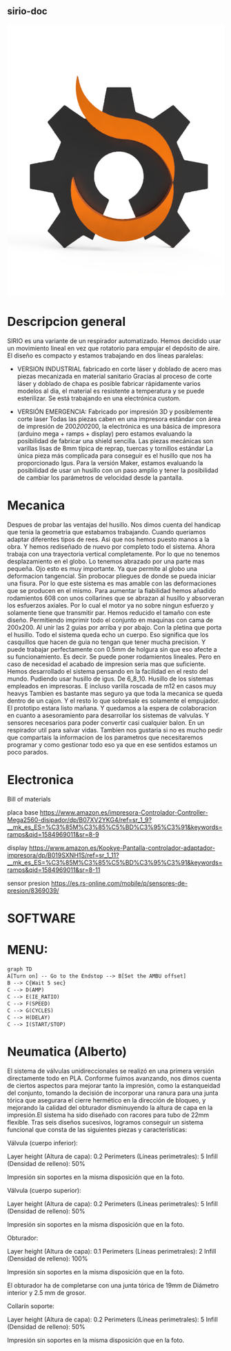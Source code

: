 
## sirio-doc

![render](MEDIA/SIRIO_3D_logo.png)


# Descripcion general 
SIRIO es una variante de un respirador automatizado.
Hemos decidido usar un movimiento lineal en vez que rotatorio para empujar el depósito de aire.
El diseño es compacto y estamos trabajando en dos líneas paralelas:
- VERSION INDUSTRIAL  fabricado en corte láser y doblado de acero mas piezas mecanizada en material sanitario 
Gracias al proceso de corte láser y doblado de chapa es posible fabricar rápidamente varios modelos al dia, el material es resistente a temperatura y se puede esterilizar.
Se está trabajando en una electrónica custom.

- VERSIÓN EMERGENCIA: Fabricado por impresión 3D y posiblemente corte laser 
Todas las piezas caben en una impresora estándar con área de impresión de 200*200*200, la electrónica es una básica de impresora (arduino mega + ramps + display) pero estamos evaluando la posibilidad de fabricar una shield sencilla.
Las piezas mecánicas son varillas lisas de 8mm típica de reprap, tuercas y tornillos estándar
La única pieza más complicada para conseguir es el husillo que nos ha proporcionado Igus. Para la versión Maker, estamos evaluando la posibilidad de usar un husillo con un paso amplio y  tener la posibilidad de cambiar los parámetros de velocidad desde la pantalla.

# Mecanica
Despues de probar las ventajas del husillo. Nos dimos cuenta del handicap que tenia la geometria que estabamos trabajando. Cuando queriamos adaptar diferentes tipos de rees. Asi que nos hemos puesto manos a la obra. Y hemos rediseñado de nuevo por completo todo el sistema. 
Ahora trabaja con una trayectoria vertical completamente. Por lo que no tenemos desplazamiento en el globo.
Lo tenemos abrazado por una parte mas pequeña. Ojo esto es muy importante. Ya que permite al globo una deformacion tangencial. Sin probocar pliegues de donde se pueda iniciar una fisura. Por lo que este sistema es mas amable con las deformaciones que se producen en el mismo.
Para aumentar la fiabilidad hemos añadido rodamientos 608 con unos collarines que se abrazan al husillo y absorveran los esfuerzos axiales. Por lo cual el motor ya no sobre ningun esfuerzo y solamente tiene que transmitir par.
Hemos reducido el tamaño con este diseño. Permitiendo imprimir todo el conjunto en maquinas con cama de 200x200. 
Al unir las 2 guias por arriba y por abajo. Con la pletina que porta el husillo. Todo el sistema queda echo un cuerpo. Eso significa que los casquillos que hacen de guia no tengan que tener mucha precision. Y puede trabajar perfectamente con 0.5mm de holgura sin que eso afecte a su funcionamiento. Es decir. Se puede poner rodamientos lineales. Pero en caso de necesidad el acabado de impresion seria mas que suficiente.
Hemos desarrollado el sistema pensando en la facilidad en el resto del mundo. Pudiendo usar husillo de igus. De 6_8_10.  Husillo de los sistemas empleados en impresoras. E incluso varilla roscada de m12 en casos muy heavys
Tambien es bastante mas seguro ya que toda la mecanica se queda dentro de un cajon. Y el resto lo que sobresale es solamente el empujador.
El prototipo estara listo mañana. Y quedamos a la espera de colaboracion en cuanto a asesoramiento para desarrollar los sistemas de valvulas. Y sensores necesarios para poder convertir casi cualquier balon. En un respirador util para salvar vidas. 
Tambien nos gustaria si no es mucho pedir que compartais la informacion de los parametros que necesitaremos programar y como gestionar todo eso ya que en ese sentidos estamos un poco parados. 

# Electronica
Bill of materials 

placa base
   https://www.amazon.es/impresora-Controlador-Controller-Mega2560-disipador/dp/B07XV2YKG4/ref=sr_1_9?__mk_es_ES=%C3%85M%C3%85%C5%BD%C3%95%C3%91&keywords=ramps&qid=1584969011&sr=8-9

display
   https://www.amazon.es/Kookye-Pantalla-controlador-adaptador-impresora/dp/B019SXNH1S/ref=sr_1_11?__mk_es_ES=%C3%85M%C3%85%C5%BD%C3%95%C3%91&keywords=ramps&qid=1584969011&sr=8-11

sensor presion
   https://es.rs-online.com/mobile/p/sensores-de-presion/8369039/


# SOFTWARE


# MENU:

```mermaid
graph TD
A[Turn on] -- Go to the Endstop --> B[Set the AMBU offset]
B --> C{Wait 5 sec}
C --> D(AMP)
C --> E(IE_RATIO)
C --> F(SPEED)
C --> G(CYCLES)
C --> H(DELAY)
C --> I(START/STOP)

```


# Neumatica (Alberto)
El sistema de válvulas unidireccionales se realizó en una primera versión directamente todo en PLA. Conforme fuimos avanzando, nos dimos cuenta de ciertos aspectos para mejorar tanto la impresión, como la estanqueidad del conjunto, tomando la decisión de incorporar una ranura para una junta tórica que asegurara el cierre hermético en la dirección de bloqueo, y mejorando la calidad del obturador disminuyendo la altura de capa en la impresión.El sistema ha sido diseñado con racores para tubo de 22mm flexible. Tras seis diseños sucesivos, logramos conseguir un sistema funcional que consta de las siguientes piezas y características:


Válvula (cuerpo inferior):




Layer height (Altura de capa): 0.2
Perimeters (Líneas perimetrales): 5
Infill (Densidad de relleno): 50%

Impresión sin soportes en la misma disposición que en la foto.






Válvula (cuerpo superior):




Layer height (Altura de capa): 0.2
Perimeters (Líneas perimetrales): 5
Infill (Densidad de relleno): 50%

Impresión sin soportes en la misma disposición que en la foto.





Obturador:


Layer height (Altura de capa): 0.1
Perimeters (Líneas perimetrales): 2
Infill (Densidad de relleno): 100%

Impresión sin soportes en la misma disposición que en la foto.

El obturador ha de completarse con una junta tórica de 19mm de Diámetro interior y 2.5 mm de grosor.



Collarín soporte:





Layer height (Altura de capa): 0.2
Perimeters (Líneas perimetrales): 5
Infill (Densidad de relleno): 50%

Impresión sin soportes en la misma disposición que en la foto.



